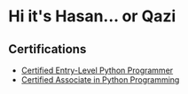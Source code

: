 <h1>Hi it's Hasan... or Qazi</h1>

<h2>Certifications</h2>
<ul>
  <li><a href='https://verify.openedg.org/?id=26FX.hzWH.vLRe' target=_blank>Certified Entry-Level Python Programmer</a></li>
  <li><a href='https://verify.openedg.org/?id=4BUc.goKY.wEAR' target=_blank>Certified Associate in Python Programming</a></li>
</ul>

<!--
**hasanqazi87/hasanqazi87** is a ✨ _special_ ✨ repository because its `README.md` (this file) appears on your GitHub profile.

Here are some ideas to get you started:

- 🔭 I’m currently working on ...
- 🌱 I’m currently learning ...
- 👯 I’m looking to collaborate on ...
- 🤔 I’m looking for help with ...
- 💬 Ask me about ...
- 📫 How to reach me: ...
- 😄 Pronouns: ...
- ⚡ Fun fact: ...
-->
